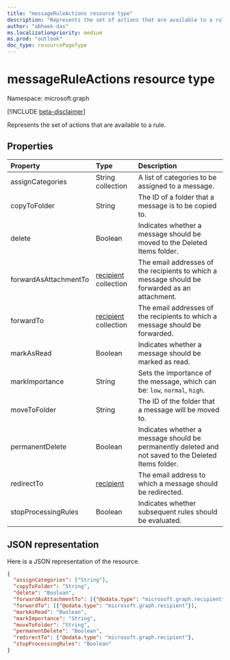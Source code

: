 ```yaml
---
title: "messageRuleActions resource type"
description: "Represents the set of actions that are available to a rule."
author: "abheek-das"
ms.localizationpriority: medium
ms.prod: "outlook"
doc_type: resourcePageType
---
```


# messageRuleActions resource type

Namespace: microsoft.graph

[!INCLUDE [beta-disclaimer](../../includes/beta-disclaimer.md)]

Represents the set of actions that are available to a rule.

## Properties
| Property	   | Type	|Description|
|:---------------|:--------|:----------|
| assignCategories | String collection | A list of categories to be assigned to a message. |
| copyToFolder | String | The ID of a folder that a message is to be copied to. |
| delete | Boolean | Indicates whether a message should be moved to the Deleted Items folder. |
| forwardAsAttachmentTo | [recipient](recipient.md) collection | The email addresses of the recipients to which a message should be forwarded as an attachment. |
| forwardTo | [recipient](recipient.md) collection | The email addresses of the recipients to which a message should be forwarded. |
| markAsRead | Boolean | Indicates whether a message should be marked as read. |
| markImportance | String | Sets the importance of the message, which can be: `low`, `normal`, `high`. |
| moveToFolder |  String| The ID of the folder that a message will be moved to. |
| permanentDelete | Boolean | Indicates whether a message should be permanently deleted and not saved to the Deleted Items folder. |
| redirectTo | [recipient](recipient.md) | The email address to which a message should be redirected. |
| stopProcessingRules | Boolean | Indicates whether subsequent rules should be evaluated. |


## JSON representation
Here is a JSON representation of the resource.

<!-- {
  "blockType": "resource",
  "optionalProperties": [
   ],
  "@odata.type": "microsoft.graph.messageRuleActions"
}-->

```json
{
  "assignCategories": ["String"],
  "copyToFolder": "String",
  "delete": "Boolean",
  "forwardAsAttachmentTo": [{"@odata.type": "microsoft.graph.recipient"}],
  "forwardTo": [{"@odata.type": "microsoft.graph.recipient"}],
  "markAsRead": "Boolean",
  "markImportance": "String",
  "moveToFolder": "String",
  "permanentDelete": "Boolean",
  "redirectTo": {"@odata.type": "microsoft.graph.recipient"},
  "stopProcessingRules": "Boolean"
}

```

<!-- uuid: 8fcb5dbc-d5aa-4681-8e31-b001d5168d79
2015-10-25 14:57:30 UTC -->
<!--
{
  "type": "#page.annotation",
  "description": "messageRuleActions resource",
  "keywords": "",
  "section": "documentation",
  "tocPath": "",
  "suppressions": []
}
-->


